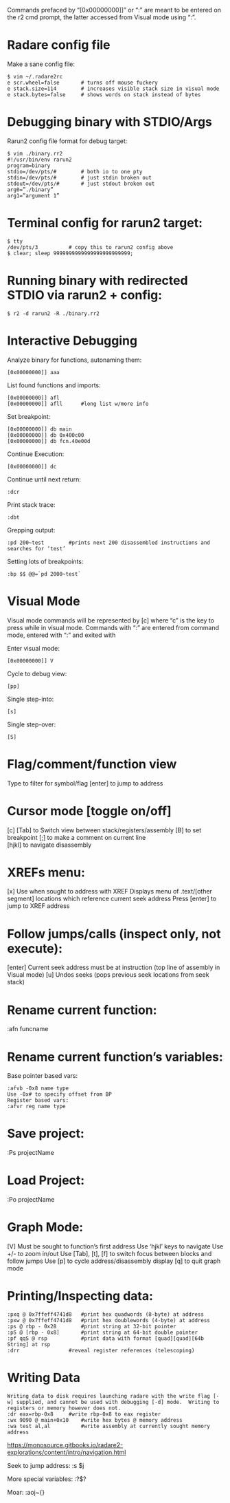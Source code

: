 Commands prefaced by “[0x00000000]]” or “:” are meant to be entered on the r2 cmd prompt, the latter accessed from Visual mode using “:”.

# Radare config file
Make a sane config file:
```
$ vim ~/.radare2rc
e scr.wheel=false		# turns off mouse fuckery
e stack.size=114		# increases visible stack size in visual mode
e stack.bytes=false		# shows words on stack instead of bytes
```

# Debugging binary with STDIO/Args
Rarun2 config file format for debug target:
```
$ vim ./binary.rr2
#!/usr/bin/env rarun2
program=binary
stdio=/dev/pts/#		# both io to one pty
stdin=/dev/pts/#		# just stdin broken out
stdout=/dev/pts/#		# just stdout broken out
arg0=”./binary”
arg1=”argument 1”
```

# Terminal config for rarun2 target:
```
$ tty
/dev/pts/3			# copy this to rarun2 config above
$ clear; sleep 9999999999999999999999999;
```

# Running binary with redirected STDIO via rarun2 + config:
```
$ r2 -d rarun2 -R ./binary.rr2
```

# Interactive Debugging
Analyze binary for functions, autonaming them:
```
[0x00000000]] aaa
```

List found functions and imports:
```
[0x00000000]] afl
[0x00000000]] afll		#long list w/more info
```


Set breakpoint:
```
[0x00000000]] db main
[0x00000000]] db 0x400c00
[0x00000000]] db fcn.40e00d
```

Continue Execution:
```
[0x00000000]] dc
```

Continue until next return:
```
:dcr
```

Print stack trace:
```
:dbt
```

Grepping output:
```
:pd 200~test		#prints next 200 disassembled instructions and searches for ‘test’
```

Setting lots of breakpoints:
```
:bp $$ @@=`pd 2000~test`
```

# Visual Mode
Visual mode commands will be represented by [c] where “c” is the key to press while in visual mode.  Commands with “:” are entered from command mode, entered with “:” and exited with 

Enter visual mode:
```
[0x00000000]] V
```

Cycle to debug view:
```
[pp]
```

Single step-into:
```
[s]
```

Single step-over:
```
[S]
```
# Flag/comment/function view

Type to filter for symbol/flag
[enter] to jump to address

# Cursor mode [toggle on/off]
[c]
[Tab] to Switch view between stack/registers/assembly
[B] to set breakpoint
[;] to make a comment on current line\
[hjkl] to navigate disassembly

# XREFs menu:
[x]
Use when sought to address with XREF
Displays menu of .text/[other segment] locations which reference current seek address
Press [enter] to jump to XREF address

# Follow jumps/calls (inspect only, not execute):
[enter]
Current seek address must be at instruction (top line of assembly in Visual mode)
[u]
Undos seeks (pops previous seek locations from seek stack)

# Rename current function:
:afn funcname

# Rename current function’s variables:
Base pointer based vars:
```
:afvb -0x8 name type
Use -0x# to specify offset from BP
Register based vars:
:afvr reg name type
```

# Save project:
:Ps projectName

# Load Project:
:Po projectName

# Graph Mode:
[V]
Must be sought to function’s first address
Use ‘hjkl’ keys to navigate
Use +/- to zoom in/out
Use [Tab], [t], [f] to switch focus between blocks and follow jumps
Use [p] to cycle address/disassembly display
[q] to quit graph mode

# Printing/Inspecting data:
```
:pxq @ 0x7ffeff4741d8	#print hex quadwords (8-byte) at address
:pxw @ 0x7ffeff4741d8	#print hex doublewords (4-byte) at address
:ps @ rbp - 0x28		#print string at 32-bit pointer
:pS @ [rbp - 0x8]		#print string at 64-bit double pointer
:pf qqS @ rsp			#print data with format [quad][quad][64b String] at rsp
:drr				#reveal register references (telescoping)
```

# Writing Data
```
Writing data to disk requires launching radare with the write flag [-w] supplied, and cannot be used with debugging [-d] mode.  Writing to registers or memory however does not.
:dr eax=rbp-0x8		#write rbp-0x8 to eax register
:wx 9090 @ main+0x10	#write hex bytes @ memory address
:wa test al,al			#write assembly at currently sought memory address
```


https://monosource.gitbooks.io/radare2-explorations/content/intro/navigation.html


Seek to jump address:
:s $j

More special variables:
:?$?

Moar:
:aoj~{}
